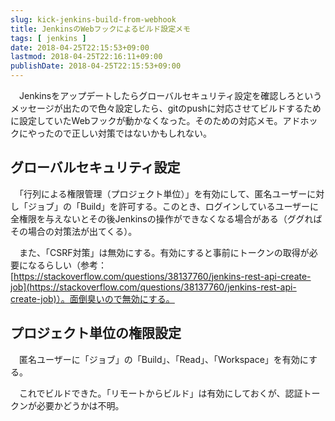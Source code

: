 ```yaml
---
slug: kick-jenkins-build-from-webhook
title: JenkinsのWebフックによるビルド設定メモ
tags: [ jenkins ]
date: 2018-04-25T22:15:53+09:00
lastmod: 2018-04-25T22:16:11+09:00
publishDate: 2018-04-25T22:15:53+09:00
---
```


　Jenkinsをアップデートしたらグローバルセキュリティ設定を確認しろというメッセージが出たので色々設定したら、gitのpushに対応させてビルドするために設定していたWebフックが動かなくなった。そのための対応メモ。アドホックにやったので正しい対策ではないかもしれない。

## グローバルセキュリティ設定



　「行列による権限管理（プロジェクト単位）」を有効にして、匿名ユーザーに対し「ジョブ」の「Build」を許可する。このとき、ログインしているユーザーに全権限を与えないとその後Jenkinsの操作ができなくなる場合がある（ググればその場合の対策法が出てくる）。

　また、「CSRF対策」は無効にする。有効にすると事前にトークンの取得が必要になるらしい（参考：[https://stackoverflow.com/questions/38137760/jenkins-rest-api-create-job](https://stackoverflow.com/questions/38137760/jenkins-rest-api-create-job)）。面倒臭いので無効にする。

## プロジェクト単位の権限設定



　匿名ユーザーに「ジョブ」の「Build」、「Read」、「Workspace」を有効にする。

　これでビルドできた。「リモートからビルド」は有効にしておくが、認証トークンが必要かどうかは不明。


